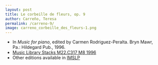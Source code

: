 ```yaml
---
layout: post
title: Le corbeille de fleurs, op. 9
author: Carreño, Teresa
permalink: /carreno-9/
image: carreno_corbeille_des_fleurs-1.png 
---
```


- In *Music for piano*, edited by Carmen  Rodriguez-Peralta. Bryn Mawr, Pa.: Hildegard Pub., 1996.
- <a href="https://tufts-primo.hosted.exlibrisgroup.com/permalink/f/bnf7qa/01TUN_ALMA21113580720003851" target="_blank">Music Library Stacks M22.C317 M8 1996</a>
- Other editions available in <a href="https://imslp.org/wiki/Corbeille_des_fleurs%2C_Op.9_(Carre%C3%B1o%2C_Teresa)" target="_blank">IMSLP</a>
